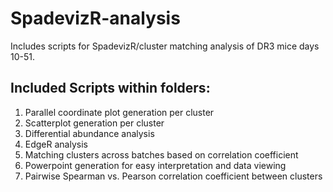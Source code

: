 # SpadevizR-analysis
Includes scripts for SpadevizR/cluster matching analysis of DR3 mice days 10-51. 

## Included Scripts within folders:
1) Parallel coordinate plot generation per cluster
2) Scatterplot generation per cluster
3) Differential abundance analysis
4) EdgeR analysis
5) Matching clusters across batches based on correlation coefficient
6) Powerpoint generation for easy interpretation and data viewing
7) Pairwise Spearman vs. Pearson correlation coefficient between clusters

